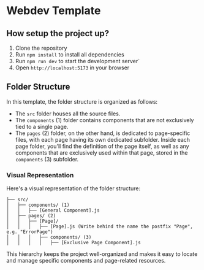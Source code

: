 # Webdev Template

## How setup the project up?

1. Clone the repository
2. Run `npm install` to install all dependencies
3. Run `npm run dev` to start the development server`
4. Open `http://localhost:5173` in your browser

## Folder Structure

In this template, the folder structure is organized as follows:

- The `src` folder houses all the source files.
- The `components` (1) folder contains components that are not exclusively tied to a single page.
- The `pages` (2) folder, on the other hand, is dedicated to page-specific files, with each page having its own dedicated subfolder. Inside each page folder, you'll find the definition of the page itself, as well as any components that are exclusively used within that page, stored in the `components` (3) subfolder.

### Visual Representation

Here's a visual representation of the folder structure:

```
├── src/
│   ├── components/ (1)
│   │   ├── [General Component].js
│   ├── pages/ (2)
│   │   ├── [Page]/
│   │   │   ├── [Page].js (Write behind the name the postfix "Page", e.g. "ErrorPage")
│   │   │   ├── components/ (3)
│   │   │   │   ├── [Exclusive Page Component].js
```

This hierarchy keeps the project well-organized and makes it easy to locate and manage specific components and page-related resources.
